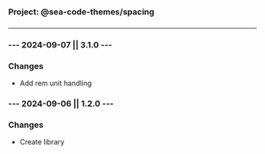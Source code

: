 ###

### **Project: @sea-code-themes/spacing**

###

---

###

### **--- 2024-09-07 || 3.1.0 ---**

### **Changes**

- Add rem unit handling

###

### **--- 2024-09-06 || 1.2.0 ---**

### **Changes**

- Create library

###
